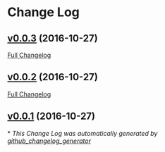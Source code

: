 # Change Log

## [v0.0.3](https://github.com/feathersjs/feathers-authentication-popups/tree/v0.0.3) (2016-10-27)
[Full Changelog](https://github.com/feathersjs/feathers-authentication-popups/compare/v0.0.2...v0.0.3)

## [v0.0.2](https://github.com/feathersjs/feathers-authentication-popups/tree/v0.0.2) (2016-10-27)
[Full Changelog](https://github.com/feathersjs/feathers-authentication-popups/compare/v0.0.1...v0.0.2)

## [v0.0.1](https://github.com/feathersjs/feathers-authentication-popups/tree/v0.0.1) (2016-10-27)


\* *This Change Log was automatically generated by [github_changelog_generator](https://github.com/skywinder/Github-Changelog-Generator)*